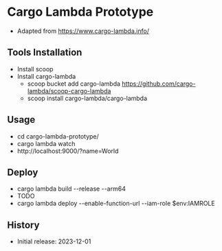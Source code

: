 # Cargo Lambda Prototype

- Adapted from https://www.cargo-lambda.info/

## Tools Installation

- Install scoop
- Install cargo-lambda
  - scoop bucket add cargo-lambda https://github.com/cargo-lambda/scoop-cargo-lambda
  - scoop install cargo-lambda/cargo-lambda

## Usage

- cd cargo-lambda-prototype/
- cargo lambda watch
- http://localhost:9000/?name=World

## Deploy

- cargo lambda build --release --arm64
- TODO
- cargo lambda deploy --enable-function-url --iam-role $env:IAMROLE

## History

- Initial release: 2023-12-01

